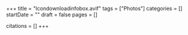 +++
title = "Icondownloadinfobox.avif"
tags = ["Photos"]
categories = []
startDate = ""
draft = false
pages = []

citations = []
+++

